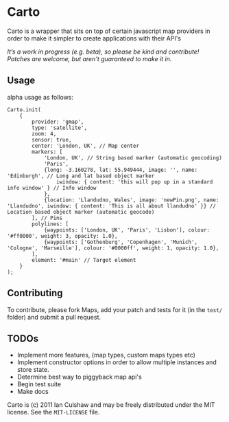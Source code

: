 # Carto

Carto is a wrapper that sits on top of certain javascript map providers in order to make it simpler to create applications with their API's

*It’s a work in progress (e.g. beta), so please be kind and 
contribute! Patches are welcome, but aren't guaranteed to make it in.*

## Usage

alpha usage as follows:

```
Carto.init(
	{
		provider: 'gmap',
		type: 'satellite',
		zoom: 4,
		sensor: true,
		center: 'London, UK', // Map center
		markers: [
			'London, UK', // String based marker (automatic geocoding)
			'Paris', 
			{long: -3.160278, lat: 55.949444, image: '', name: 'Edinburgh', // Long and lat based object marker
				iwindow: { content: 'this will pop up in a standard info window' } // Info window
			},
			{location: 'Llandudno, Wales', image: 'newPin.png', name: 'Llandudno', iwindow: { content: 'This is all about llandudno' }} // Location based object marker (automatic geocode) 
		], // Pins
		polylines: [
			{waypoints: ['London, UK', 'Paris', 'Lisbon'], colour: '#ff0000', weight: 3, opacity: 1.0},
			{waypoints: ['Gothenburg', 'Copenhagen', 'Munich', 'Cologne', 'Marseille'], colour: '#0000ff', weight: 1, opacity: 1.0},
		],
		element: '#main' // Target element
	}
);

```

## Contributing

To contribute, please fork Maps, add your patch and tests for it (in the `test/` folder) and
submit a pull request.

## TODOs

* Implement more features, (map types, custom maps types etc)
* Implement constructor options in order to allow multiple instances and store state.
* Determine best way to piggyback map api's
* Begin test suite
* Make docs

Carto is (c) 2011 Ian Culshaw and may be freely distributed under the MIT license.
See the `MIT-LICENSE` file.